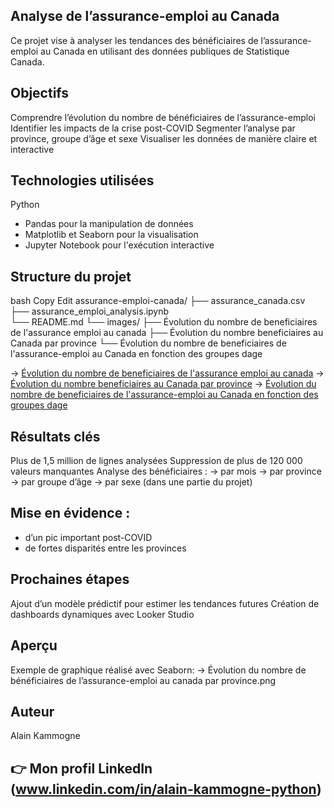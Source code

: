 
## Analyse de l’assurance-emploi au Canada
Ce projet vise à analyser les tendances des bénéficiaires de l’assurance-emploi au Canada en utilisant des données publiques de Statistique Canada.

## Objectifs
Comprendre l’évolution du nombre de bénéficiaires de l’assurance-emploi
Identifier les impacts de la crise post-COVID
Segmenter l’analyse par province, groupe d’âge et sexe
Visualiser les données de manière claire et interactive

## Technologies utilisées

Python
 - Pandas pour la manipulation de données
 - Matplotlib et Seaborn pour la visualisation
 - Jupyter Notebook pour l'exécution interactive

## Structure du projet
bash
Copy
Edit
assurance-emploi-canada/
├── assurance_canada.csv        
├── assurance_emploi_analysis.ipynb  
└── README.md
└── images/
    ├── Évolution du nombre de beneficiaires de l'assurance emploi au canada
    ├── Évolution du nombre beneficiaires au Canada par province
    └── Évolution du nombre de beneficiaires de l'assurance-emploi au Canada en fonction des groupes dage

-> [Évolution du nombre de beneficiaires de l'assurance emploi au canada](images/Evolution_du_nombre_de_beneficiaires_de_lassurance_emploi_au_canada.png)
-> [Évolution du nombre beneficiaires au Canada par province](Evolution_du_nbre_benef_au_canada_par_province.png)
-> [Évolution du nombre de beneficiaires de l'assurance-emploi au Canada en fonction des groupes dage](Evolution_du_nombre_de_beneficiaires_de_lassurance_emploi_au_Canada_en_fonction_des_groupes_dage.png) 

## Résultats clés
Plus de 1,5 million de lignes analysées
Suppression de plus de 120 000 valeurs manquantes
Analyse des bénéficiaires :
 -> par mois
 -> par province
 -> par groupe d’âge
 -> par sexe (dans une partie du projet)

## Mise en évidence :
 - d’un pic important post-COVID
 - de fortes disparités entre les provinces

## Prochaines étapes
Ajout d’un modèle prédictif pour estimer les tendances futures
Création de dashboards dynamiques avec Looker Studio

## Aperçu

Exemple de graphique réalisé avec Seaborn:
    -> Évolution du nombre de bénéficiaires de l’assurance-emploi au canada par province.png

## Auteur
Alain Kammogne

## 👉 Mon profil LinkedIn (www.linkedin.com/in/alain-kammogne-python)
